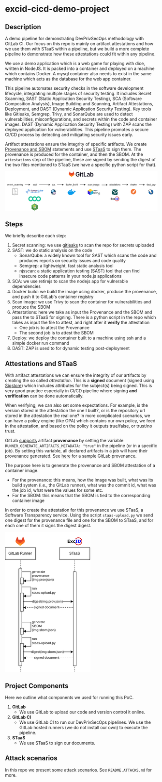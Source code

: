 # excid-cicd-demo-project

## Description

A demo pipeline for demonstrating DevPrivSecOps methodology with GitLab CI. Our focus on this repo is mainly on artifact attestations and how we use them with STaaS within a pipeline, but we build a more complete pipeline to demonstrate how these attestations could fit within any pipeline.

We use a demo application which is a web game for playing with dice, written in NodeJS. It is packed into a container and deployed on a machine which contains Docker. A mysql container also needs to exist in the same machine which acts as the database for the web app container.

This pipeline automates security checks in the software development lifecycle, integrating multiple stages of security testing. It includes Secret Scanning, SAST (Static Application Security Testing), SCA (Software Composition Analysis), Image Building and Scanning, Artifact Attestations, Deployment, and DAST (Dynamic Application Security Testing). Key tools like Gitleaks, Semgrep, Trivy, and SonarQube are used to detect vulnerabilities, misconfigurations, and secrets within the code and container images. DAST (Dynamic Application Security Testing) with ZAP scans the deployed application for vulnerabilities. This pipeline promotes a secure CI/CD process by detecting and mitigating security issues early.

Artifact attestations ensure the integrity of specific artifacts. We create [Provenance and SBOM](https://slsa.dev) statements and use [STaaS](http://staas.excid.io) to sign them. The provenance is produced for the container, and then the SBOM. At the `attestations` step of the pipeline, these are signed by sending the digest of the two files mentioned to STaaS (we have a specific python script for that).

![alt text](assets/pipeline.png)

## Steps

We briefly describe each step:

1. Secret scanning: we use [gitleaks](https://github.com/gitleaks/gitleaks) to scan the repo for secrets uploaded
2. SAST: we do static analysis on the code
    - SonarQube: a widely known tool for SAST which scans the code and produces reports on security issues and code quality
    - Semgrep: a lightweight, fast static analysis tool
    - njsscan: a static application testing (SAST) tool that can find insecure code patterns in your node.js applications 
3. SCA: we use retirejs to scan the nodejs app for vulnerable dependencies
4. Docker build: we build the image using docker, produce the provenance, and push it to GitLab's container registry
5. Scan image: we use Trivy to scan the container for vulnerabilities and produce the SBOM
6. Attestations: here we take as input the Provenance and the SBOM and pass the to STaaS for signing. There is a python script in the repo which takes as input the file to attest, and right after it **verify** the attestation
    - One job is to attest the Provenance
    - The second job is to attest the SBOM
7. Deploy: we deploy the container built to a machine using ssh and a simple docker run command
8. DAST: ZAP is used to for dynamic testing post-deployment

## Attestations and STaaS

With artifact attestations we can ensure the integrity of our artifacts by creating the so called *attestation*. This is a **signed** document (signed using [Sigstore](https://www.sigstore.dev/)) which includes attributes for the subject(s) being signed. This is very good practice especially in CI/CD pipeline where signing **and verification** can be done automatically. 

When verifying, we can also set some expectations. For example, is the version stored in the attestation the one I built?, or is the repository url stored in the attestation the real one? In more complicated scenarios, we can have a policy engine (like OPA) which contains our own policy, we feed in the attestation, and based on the policy it outputs true/false, or trust/no trust.

GitLab [supports](https://about.gitlab.com/blog/2022/08/10/securing-the-software-supply-chain-through-automated-attestation/) artifact **provenance** by setting the variable `RUNNER_GENERATE_ARTIFACTS_METADATA: "true"` in the pipeline (or in a specific job). By setting this variable, all declared artifacts in a job will have their provenance generated. See [here](https://docs.gitlab.com/ci/yaml/signing_examples/#inspecting-the-provenance-metadata) for a sample GitLab provenance.

The purpose here is to generate the provenance and SBOM attestation of a container image. 

- For the provenance: this means, how the image was built, what was its build system (i.e., the GitLab runner), what was the commit id, what was the job id, what were the values for some etc. 
- For the SBOM: this means that the SBOM is tied to the corresponding container image

In order to create the attestation for this provenance we use STaaS, a Software Transparency service. Using the script `staas-upload.py` we send one digest for the provenance file and one for the SBOM to STaaS, and for each one of them it signs the digest digest.

![alt text](assets/diagram.png)


## Project Components

Here we outline what components we used for running this PoC.

1. **GitLab**
    - We use GitLab to upload our code and version control it online.
2. **GitLab CI**
    - We use GitLab CI to run our DevPrivSecOps pipelines. We use the GitLab hosted runners (we do not install our own) to execute the pipeline.
3. **STaaS**
    - We use STaaS to sign our documents.

## Attack scenarios

In this repo we present some attack scenarios. See `README.ATTACKS.md` for more.